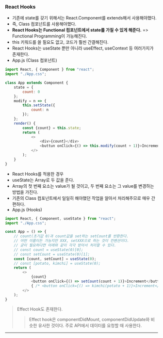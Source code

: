 ### React Hooks
- 기존에 state를 갖기 위해서는 React.Component를 extends해서 사용해야했다.
- 즉, Class 컴포넌트를 사용해야했다.
- **React Hooks는 Functional 컴포넌트에서 state를 가질 수 있게 해준다.** => Functional Programming이 가능해진다.
- this 키워드를 쓸 필요도 없고, 코드가 훨씬 간결해진다.
- React Hooks는 useState 뿐만 아니라 useEffect, useContext 등 여러가지가 존재한다.
- App.js (Class 컴포넌트)
```javascript
import React, { Component } from "react";
import "./App.css";

class App extends Component {
    state = {
        count: 0
    };
    modify = n => {
        this.setState({
            count: n
        });
    };
    render() {
        const {count} = this.state;
        return (
            <>
                <div>{count}</div>
                <buttun onClick={() => this.modify(count + 1)}>Increment</button>
            </>
        );
    }
}
```

- React Hooks를 적용한 경우
- useState는 Array로 두 값을 준다. 
- Array의 첫 번째 요소는 value가 될 것이고, 두 번째 요소는 그 value를 변경하는 방법을 가진다. 
- 기존의 Class 컴포넌트에서 일일히 해야했던 작업을 알아서 처리해주므로 매우 간편하다.
- App.js (Hooks)
```javascript
import React, { Component, useState } from "react";
import "./App.css";

const App = () => {
    // count(초기값 0)과 count값을 set하는 setCount를 반환한다.
    // 어떤 이름이든 가능지만 XXX, setXXX으로 하는 것이 컨벤션이다.
    // 굳이 필요하다면 아래와 같이 각각 받아서 처리할 수 있다.
    // const count = useState(0)[0];
    // const setCount = useState(0)[1];
    const [count, setCount] = useState(0);
    // const [potato, kimchi] = useState(0);
    return (
        <>
            {count}
            <button onClick={() => setCount(count + 1)}>Increment</button>
            { /* <button onClick={() => kimchi(potato + 1)}>Increment</button> */ }
        </>
    );
}
```

> Effect Hook도 존재한다.
>> Effect hook은 componentDidMount, componentDidUpdate와 비슷한 유사한 것이다.
>> 주로 API에서 데이터를 요청할 때 사용한다.

<hr>

